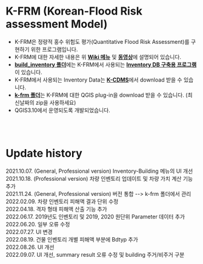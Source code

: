# K-FRM (Korean-Flood Risk assessment Model)
* K-FRM은 정량적 홍수 위험도 평가(Quantitative Flood Risk Assessment)를 구현하기 위한 프로그램입니다.
* K-FRM에 대한 자세한 내용은 위 [**Wiki 메뉴**](https://github.com/floodmodel/K-FRM/wiki) 및 [**동영상**](https://www.youtube.com/watch?v=PzIEDj--56g)에 설명되어 있습니다.
* [**build_inventory 폴더**](https://github.com/floodmodel/K-FRM/tree/main/build_inventory)에는 K-FRM에서 사용되는 [**Inventory DB 구축용 프로그램**](https://github.com/floodmodel/K-CDMS/wiki/Inventory-Builder)이 있습니다.
* K-FRM에서 사용되는 Inventory Data는 [**K-CDMS**](https://github.com/floodmodel/K-CDMS)에서 download 받을 수 있습니다.
* [**k-frm 폴더**](https://github.com/floodmodel/K-FRM/tree/main/k-frm)는 K-FRM에 대한 QGIS plug-in을 download 받을 수 있습니다.  (최신날짜의 zip을 사용하세요) 
* QGIS3.10에서 운영되도록 개발되었습니다.


<br/><br/>

# Update history
2021.10.07. (General, Professional version) Inventory-Building 메뉴의 UI 개선 <br/>
2021.10.18. (Professional version) 차량 인벤토리 업데이트 및 차량 가치 계산 기능 추가 <br/>
2021.11.24. (General, Professional version) 버전 통합 -->  k-frm 폴더에서 관리 <br/>
2022.02.09. 차량 인벤토리 피해액 결과 단위 수정 <br/>
2022.04.18. 격자 형태 피해액 산출 기능 추가 <br/>
2022.06.17. 2019년도 인벤토리 및 2019, 2020 원단위 Parameter 데이터 추가 <br/>
2022.06.20. 일부 오류 수정 <br/>
2022.07.27. UI 변경 <br/>
2022.08.19. 건물 인벤토리 개별 피해액 부분에 Bdtyp 추가  <br/>
2022.08.26. UI 개선 <br/>
2022.09.07. UI 개선, summary result 오류 수정 및 building 주거/비주거 구분 <br/>
